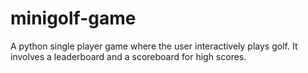 # minigolf-game
A python single player game where the user interactively plays golf. It involves a leaderboard and a scoreboard for high scores.
